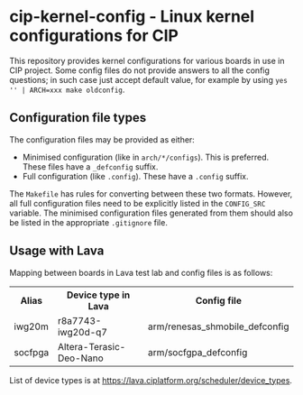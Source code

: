 # cip-kernel-config - Linux kernel configurations for CIP

This repository provides kernel configurations for various boards in
use in CIP project. Some config files do not provide answers to all
the config questions; in such case just accept default value, for
example by using `yes '' | ARCH=xxx make oldconfig`.

## Configuration file types

The configuration files may be provided as either:

* Minimised configuration (like in `arch/*/configs`).  This is
  preferred.  These files have a `_defconfig` suffix.
* Full configuration (like `.config`).  These have a `.config` suffix.

The `Makefile` has rules for converting between these two formats.
However, all full configuration files need to be explicitly listed
in the `CONFIG_SRC` variable.  The minimised configuration files
generated from them should also be listed in the appropriate
`.gitignore` file.

## Usage with Lava

Mapping between boards in Lava test lab and config files is as follows:

<table>
<tr><th>Alias   <th>Device type in Lava     <th>Config file
<tr><td>iwg20m  <td>r8a7743-iwg20d-q7       <td>arm/renesas_shmobile_defconfig
<tr><td>socfpga <td>Altera-Terasic-Deo-Nano <td>arm/socfgpa_defconfig
</table>

List of device types is at <https://lava.ciplatform.org/scheduler/device_types>.
